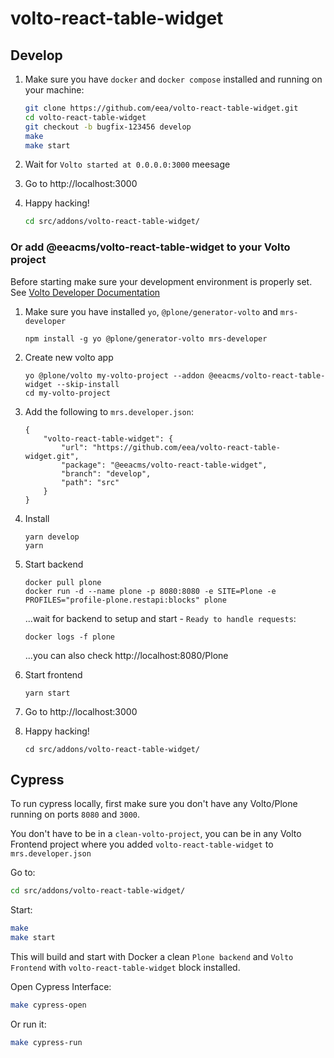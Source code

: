 # volto-react-table-widget

## Develop

1. Make sure you have `docker` and `docker compose` installed and running on your machine:

    ```Bash
    git clone https://github.com/eea/volto-react-table-widget.git
    cd volto-react-table-widget
    git checkout -b bugfix-123456 develop
    make
    make start
    ```

1. Wait for `Volto started at 0.0.0.0:3000` meesage

1. Go to http://localhost:3000

1.  Happy hacking!

    ```Bash
    cd src/addons/volto-react-table-widget/
    ```

### Or add @eeacms/volto-react-table-widget to your Volto project

Before starting make sure your development environment is properly set. See [Volto Developer Documentation](https://docs.voltocms.com/getting-started/install/)

1.  Make sure you have installed `yo`, `@plone/generator-volto` and `mrs-developer`

        npm install -g yo @plone/generator-volto mrs-developer

1.  Create new volto app

        yo @plone/volto my-volto-project --addon @eeacms/volto-react-table-widget --skip-install
        cd my-volto-project

1.  Add the following to `mrs.developer.json`:

        {
            "volto-react-table-widget": {
                "url": "https://github.com/eea/volto-react-table-widget.git",
                "package": "@eeacms/volto-react-table-widget",
                "branch": "develop",
                "path": "src"
            }
        }

1.  Install

        yarn develop
        yarn

1.  Start backend

        docker pull plone
        docker run -d --name plone -p 8080:8080 -e SITE=Plone -e PROFILES="profile-plone.restapi:blocks" plone

    ...wait for backend to setup and start - `Ready to handle requests`:

        docker logs -f plone

    ...you can also check http://localhost:8080/Plone

1.  Start frontend

        yarn start

1.  Go to http://localhost:3000

1.  Happy hacking!

        cd src/addons/volto-react-table-widget/

## Cypress

To run cypress locally, first make sure you don't have any Volto/Plone running on ports `8080` and `3000`.

You don't have to be in a `clean-volto-project`, you can be in any Volto Frontend
project where you added `volto-react-table-widget` to `mrs.developer.json`

Go to:

  ```BASH
  cd src/addons/volto-react-table-widget/
  ```

Start:

  ```Bash
  make
  make start
  ```

This will build and start with Docker a clean `Plone backend` and `Volto Frontend` with `volto-react-table-widget` block installed.

Open Cypress Interface:

  ```Bash
  make cypress-open
  ```

Or run it:

  ```Bash
  make cypress-run
  ```
